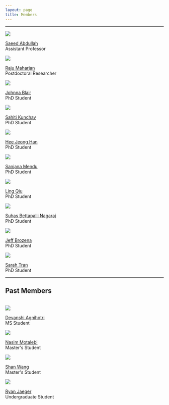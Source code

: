 ```yaml
---
layout: page
title: Members
---
```


<div class="row">
    <div class="col-md-12 text-center">
        <hr>
    </div>
</div>

<div class="row">
    <div class="col-lg-4 col-xs-12 text-center">
        <a href="https://saeedabdullah.com" target="_blank"><img class="img-circle img-center text-center" src="/files/images/saeed-abdullah.jpg"></a>
           <p> <a href="https://saeedabdullah.com" target="_blank">Saeed Abdullah</a><br/>Assistant Professor</p>
    </div>
    <div class="col-lg-4 col-xs-12 text-center">
        <a href="https://www.rajumaharjan.com" target="_blank"><img class="img-circle img-center text-center" src="/files/images/raju-maharjan.png"></a>
           <p> <a href="https://www.rajumaharjan.com" target="_blank">Raju Maharjan</a><br/>Postdoctoral Researcher</p>
    </div>
    <div class="col-lg-4 col-xs-12 text-center">
        <a href="https://johnnablair.weebly.com" target="_blank"><img class="img-circle img-center" src="/files/images/johnna-blair.jpg"></a>
           <p> <a href="https://johnnablair.weebly.com" target="_blank">Johnna Blair</a><br/>PhD Student</p>
    </div>
</div>

<div class="row">
    <div class="col-lg-4 text-center">
        <a href="https://sahitikunchay.github.io/" target="_blank"><img class="img-circle img-center" src="/files/images/sahiti-kunchay.jpg"></a>
           <p> <a href="https://sahitikunchay.github.io/" target="_blank">Sahiti Kunchay</a><br/>PhD Student</p>
    </div>
    <div class="col-lg-4 col-xs-12 text-center">
        <a href="https://heejeong-han.github.io/" target="_blank"><img class="img-circle img-center text-center" src="/files/images/heejeong-han.jpg"></a>
           <p> <a href="https://heejeong-han.github.io/" target="_blank">Hee Jeong Han</a><br/>PhD Student</p>
    </div>
    <div class="col-lg-4 col-xs-12 text-center">
        <a href="https://sanjanamendu.com/" target="_blank"><img class="img-circle img-center" src="/files/images/sanjana-mendu.jpg"></a>
           <p> <a href="https://sanjanamendu.com/" target="_blank">Sanjana Mendu</a><br/>PhD Student</p>
    </div>
</div>

<div class="row">
    <div class="col-lg-4 text-center">
        <a href="https://lingqiu3.github.io" target="_blank"><img class="img-circle img-center" src="/files/images/ling-qiu.jpg"></a>
           <p> <a href="https://lingqiu3.github.io" target="_blank">Ling Qiu</a><br/>PhD Student</p>
    </div>
    <div class="col-lg-4 col-xs-12 text-center">
        <a href="https://sites.psu.edu/suhas" target="_blank"><img class="img-circle img-center" src="/files/images/suhas-bn.jpg"></a>
        <p> <a href="https://sites.psu.edu/suhas" target="_blank">Suhas Bettapalli Nagaraj</a><br/>PhD Student</p>
    </div>
    <div class="col-lg-4 col-xs-12 text-center">
        <a href="https://brozena.net" target="_blank"><img class="img-circle img-center" src="/files/images/jeff-brozena.jpg"></a>
           <p> <a href="https://brozena.net" target="_blank">Jeff Brozena</a><br/>PhD Student</p>
    </div>
</div>

<div class="row">
    <div class="col-lg-4 col-xs-12 text-center"></div>
    <div class="col-lg-4 col-xs-12 text-center">
        <a href="https://sarah-tran.weebly.com" target="_blank"><img class="img-circle img-center" src="/files/images/sarah-tran.jpg"></a>
        <p> <a href="https://sarah-tran.weebly.com" target="_blank">Sarah Tran</a><br/>PhD Student</p>
    </div>
    <div class="col-lg-4 col-xs-12 text-center"></div>
</div>

<div class="row">
    <div class="col-md-12 text-center">
        <hr>
        <h2> Past Members </h2>
        <br>
    </div>
</div>

<div class="row">
    <div class="col-lg-4 col-xs-12 text-center">
        <a href="https://www.linkedin.com/in/devanshi-agnihotri-91241a151" target="_blank"><img class="img-circle img-center" src="/files/images/devanshi-agnihotri.jpg"></a>
        <p> <a href="https://www.linkedin.com/in/devanshi-agnihotri-91241a151" target="_blank">Devanshi Agnihotri</a><br/>MS Student</p>
    </div>
    <div class="col-lg-4 col-xs-12 text-center">
        <a href="https://nasimmotalebi.wixsite.com/nasimmotalebi" target="_blank"><img class="img-circle img-center" src="/files/images/nasim-motalebi.jpg"></a>
           <p> <a href="https://nasimmotalebi.wixsite.com/nasimmotalebi">Nasim Motalebi</a><br/>Master's Student</p>
    </div>
    <div class="col-lg-4 col-xs-12 text-center">
        <a href="https://shanwang61.github.io/" target="_blank"><img class="img-circle img-center" src="/files/images/shan-wang.jpg"></a>
           <p> <a href="https://shanwang61.github.io/">Shan Wang</a><br/>Master's Student</p>
    </div>
</div>

<div class="row">
    <div class="col-lg-4 col-xs-12 text-center"></div>
    <div class="col-lg-4 text-center">
        <a href="https://ryanjaeger.github.io/index" target="_blank"><img class="img-circle img-center" src="/files/images/ryan-jaeger.jpg"></a>
           <p> <a href="https://ryanjaeger.github.io/index">Ryan Jaeger</a><br/>Undergraduate Student</p>
    </div>
    <div class="col-lg-4 col-xs-12 text-center"></div>
</div>

